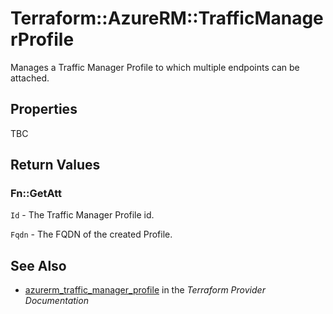# Terraform::AzureRM::TrafficManagerProfile

Manages a Traffic Manager Profile to which multiple endpoints can be attached.

## Properties

TBC

## Return Values

### Fn::GetAtt

`Id` - The Traffic Manager Profile id.

`Fqdn` - The FQDN of the created Profile.

## See Also

* [azurerm_traffic_manager_profile](https://www.terraform.io/docs/providers/azurerm/r/traffic_manager_profile.html) in the _Terraform Provider Documentation_